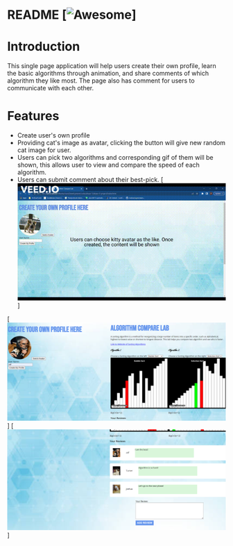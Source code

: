 # README [![Awesome](https://cdn.jsdelivr.net/gh/sindresorhus/awesome@d7305f38d29fed78fa85652e3a63e154dd8e8829/media/badge.svg)]
# Introduction
This single page application will help users create their own profile, learn the basic algorithms through animation, and share comments of which algorithm they like most. The page also has comment for users to communicate with each other.
 
# Features
* Create user's own profile
* Providing cat's image as avatar, clicking the button will give new random cat image for user.
* Users can pick two algorithms and corresponding gif of them will be shown, this allows user to view and compare the speed of each algorithm.
* Users can submit comment about their best-pick.
[![webpage_gif_001](pictures/Phase%201%20project%20demo%20Sorting%20Algorithm%20Introduction%20Website%20220518.gif)]

[![webpage_pic_001](pictures/Sorting%20Algorithm%20Website%20220517-001.png)]
[![webpage_pic_002](pictures/Sorting%20Algorithm%20Website%20220517-002.png)]
